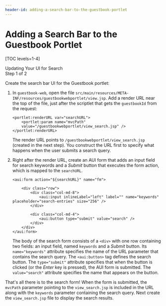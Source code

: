 ```yaml
---
header-id: adding-a-search-bar-to-the-guestbook-portlet
---
```


# Adding a Search Bar to the Guestbook Portlet

[TOC levels=1-4]

<div class="learn-path-step">
    <p>Updating Your UI for Search<br>Step 1 of 2</p>
</div>

Create the search bar UI for the Guestbook portlet:

1.  In `guestbook-web`, open the file 
    `src/main/resources/META-INF/resources/guestbookwebportlet/view.jsp`. Add a 
    render URL near the top of the file, just after the scriptlet that gets the 
    `guestbookId` from the request:

        <portlet:renderURL var="searchURL">
            <portlet:param name="mvcPath" 
            value="/guestbookwebportlet/view_search.jsp" />
        </portlet:renderURL>

    The render URL points to `/guestbookwebportlet/view_search.jsp` (created in
    the next step). You construct the URL first to specify what
    happens when the user submits a search query. 

2.  Right after the render URL, create an AUI form that adds an input field for
    search keywords and a *Submit* button that executes the form action, which
    is mapped to the `searchURL`.

        <aui:form action="${searchURL}" name="fm">

            <div class="row">
                <div class="col-md-8">
                    <aui:input inlineLabel="left" label="" name="keywords" placeholder="search-entries" size="256" />
                </div>

                <div class="col-md-4">
                    <aui:button type="submit" value="search" />
                </div>
            </div>
        </aui:form>

    The body of the search form consists of a `<div>` with one row containing
    two fields: an input field, named `keywords` and a _Submit_ button. Its
    `name="keywords"` attribute specifies the name of the URL parameter that
    contains the search query. The `<aui:button>` tag defines the search button.
    The `type="submit"` attribute specifies that when the button is clicked (or
    the *Enter* key is pressed), the AUI form is submitted. The `value="search"`
    attribute specifies the name that appears on the button. 

That's all there is to the search form! When the form is submitted, the
`mvcPath` parameter pointing to the `view_search.jsp` is included in the URL
along with the `keywords` parameter containing the search query. Next create the
`view_search.jsp` file to display the search results. 
